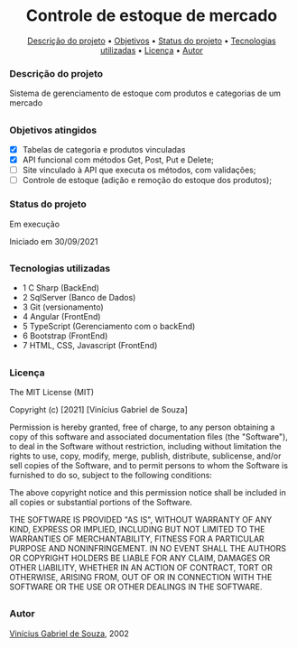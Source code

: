 ## <h1 align="center">Controle de estoque de mercado</h1>

<p align="center">
  <a href="#descricao">Descrição do projeto</a> •
 <a href="#objetivo">Objetivos</a> •
 <a href="#status">Status do projeto</a> • 
 <a href="#tecnologias">Tecnologias utilizadas</a> • 
 <a href="#licenca">Licença</a> • 
 <a href="#autor">Autor</a>
</p>

<h3 id="descricao">Descrição do projeto</h3>
<p>Sistema de gerenciamento de estoque com produtos e categorias de um mercado</p>

## <h3 id="objetivo">Objetivos atingidos</h3>
- [X] Tabelas de categoria e produtos vinculadas
- [X] API funcional com métodos Get, Post, Put e Delete;
- [ ] Site vinculado à API que executa os métodos, com validações;
- [ ] Controle de estoque (adição e remoção do estoque dos produtos);

<h3 id="status">Status do projeto</h3>
<p>Em execução</p>
<p>Iniciado em 30/09/2021</p>

## <h3 id="tecnologias">Tecnologias utilizadas</h3>
- 1 C Sharp (BackEnd)
- 2 SqlServer (Banco de Dados)
- 3 Git (versionamento)
- 4 Angular (FrontEnd)
- 5 TypeScript (Gerenciamento com o backEnd)
- 6 Bootstrap (FrontEnd)
- 7 HTML, CSS, Javascript (FrontEnd)

## <h3 id="licenca">Licença</h3>
The MIT License (MIT)

Copyright (c) [2021] [Vinícius Gabriel de Souza]

Permission is hereby granted, free of charge, to any person obtaining a copy of
this software and associated documentation files (the "Software"), to deal in
the Software without restriction, including without limitation the rights to
use, copy, modify, merge, publish, distribute, sublicense, and/or sell copies of
the Software, and to permit persons to whom the Software is furnished to do so,
subject to the following conditions:

The above copyright notice and this permission notice shall be included in all
copies or substantial portions of the Software.

THE SOFTWARE IS PROVIDED "AS IS", WITHOUT WARRANTY OF ANY KIND, EXPRESS OR
IMPLIED, INCLUDING BUT NOT LIMITED TO THE WARRANTIES OF MERCHANTABILITY, FITNESS
FOR A PARTICULAR PURPOSE AND NONINFRINGEMENT. IN NO EVENT SHALL THE AUTHORS OR
COPYRIGHT HOLDERS BE LIABLE FOR ANY CLAIM, DAMAGES OR OTHER LIABILITY, WHETHER
IN AN ACTION OF CONTRACT, TORT OR OTHERWISE, ARISING FROM, OUT OF OR IN
CONNECTION WITH THE SOFTWARE OR THE USE OR OTHER DEALINGS IN THE SOFTWARE.

## <h3 id="autor">Autor</h3>
[Vinícius Gabriel de Souza](https://github.com/ViniiSouza), 2002
